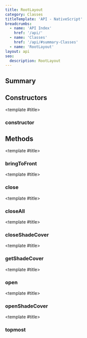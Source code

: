 ```yaml
---
title: RootLayout
category: Classes
titleTemplate: 'API - NativeScript'
breadcrumbs:
  - name: 'API Index'
    href: '/api/'
  - name: 'Classes'
    href: '/api/#summary-Classes'
  - name: 'RootLayout'
layout: api
seo:
  description: RootLayout
---
```


<!-- This page is auto generated, do not edit manually. -->
<!-- Run "yarn generate:api-docs" to regenerate -->

<script setup lang="ts">
  import { provide } from "vue";
  import API_DATA from "./RootLayout.data.json";
  
  provide('API_DATA', API_DATA);
</script>

<APIRefHierarchy v-once />

## <Heading ignore>Summary</Heading>

<APIRefSummary v-once />

## Constructors

<div class="">

<APIRef for="37745" v-once>

<template #title>

### constructor

</template>

</APIRef>

</div>

## Methods

<div class="">

<APIRef for="37757" v-once>

<template #title>

### bringToFront

</template>

</APIRef>

</div>

<div class="">

<APIRef for="37751" v-once>

<template #title>

### close

</template>

</APIRef>

</div>

<div class="">

<APIRef for="37761" v-once>

<template #title>

### closeAll

</template>

</APIRef>

</div>

<div class="">

<APIRef for="37768" v-once>

<template #title>

### closeShadeCover

</template>

</APIRef>

</div>

<div class="">

<APIRef for="37763" v-once>

<template #title>

### getShadeCover

</template>

</APIRef>

</div>

<div class="">

<APIRef for="37747" v-once>

<template #title>

### open

</template>

</APIRef>

</div>

<div class="">

<APIRef for="37765" v-once>

<template #title>

### openShadeCover

</template>

</APIRef>

</div>

<div class="">

<APIRef for="37755" v-once>

<template #title>

### topmost

</template>

</APIRef>

</div>
